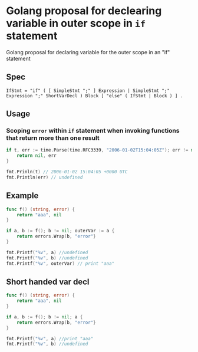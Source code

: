 # Golang proposal for declearing variable in outer scope in `if` statement 
Golang proposal for declaring variable for the outer scope in an "if" statement

## Spec

```
IfStmt = "if" ( [ SimpleStmt ";" ] Expression | SimpleStmt ";" Expression ";" ShortVarDecl ) Block [ "else" ( IfStmt | Block ) ] .
```

## Usage

### Scoping `error` within `if` statement when invoking functions that return more than one result

```go
if t, err := time.Parse(time.RFC3339, "2006-01-02T15:04:05Z"); err != nil; t := t{
    return nil, err
}

fmt.Prinln(t) // 2006-01-02 15:04:05 +0000 UTC
fmt.Println(err) // undefined
```

## Example

```go
func f() (string, error) {
    return "aaa", nil
}

if a, b := f(); b != nil; outerVar := a {
    return errors.Wrap(b, "error"}
}

fmt.Printf("%v", a) //undefined
fmt.Printf("%v", b) //undefined
fmt.Printf("%v", outerVar) // print "aaa"
```

## Short handed var decl

```go
func f() (string, error) {
    return "aaa", nil
}

if a, b := f(); b != nil; a {
    return errors.Wrap(b, "error"}
}

fmt.Printf("%v", a) //print "aaa"
fmt.Printf("%v", b) //undefined
```
